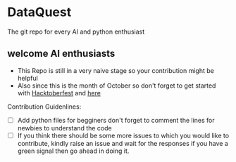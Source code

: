 # DataQuest
The git repo for every AI and python enthusiast

## welcome AI enthusiasts

- This Repo is still in a very naive stage so your contribution might be helpful
- Also since this is the month of October so don't forget to get started with [Hacktoberfest](https://www.youtube.com/watch?v=FTr3n7uBIuE&t=1782s) and [here](https://www.youtube.com/watch?v=cAICT4Al5Ow&t=4s)

Contribution Guidenlines:
- [ ] Add python files for begginers don't forget to comment the lines for newbies to understand the code
- [ ] If you think there should be some more issues to which you would like to contribute, kindly raise an issue and wait for the responses 
if you have a green signal then go ahead in doing it.
